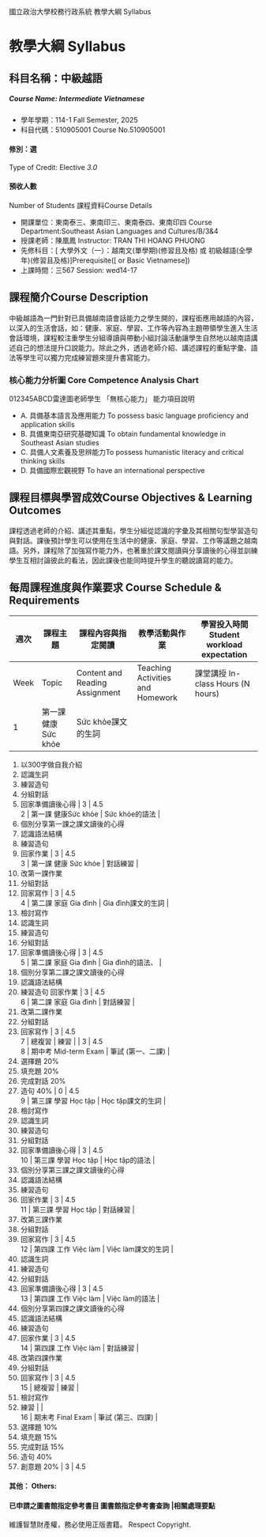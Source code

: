 國立政治大學校務行政系統 教學大綱 Syllabus
# 教學大綱 Syllabus
##  科目名稱：中級越語
#####  Course Name: Intermediate Vietnamese
  * 學年學期：114-1 Fall Semester, 2025 
  * 科目代碼：510905001 Course No.510905001
#### 修別：選
Type of Credit: Elective 
_3.0_
#### 預收人數
Number of Students
課程資料Course Details
  * 開課單位：東南泰三、東南印三、東南泰四、東南印四 Course Department:Southeast Asian Languages and Cultures/B/3&4 
  * 授課老師：陳凰鳳 Instructor: TRAN THI HOANG PHUONG 
  * 先修科目：[ 大學外文（一）：越南文(單學期)(修習且及格) 或 初級越語(全學年)(修習且及格)]Prerequisite([ or Basic Vietnamese])
  * 上課時間：三567 Session: wed14-17 
##  課程簡介Course Description
中級越語為一門針對已具備越南語會話能力之學生開的，課程銜應用越語的內容，以深入的生活會話，如：健康、家庭、學習、工作等內容為主題帶領學生進入生活會話環境，課程較注重學生分組導讀與帶動小組討論活動讓學生自然地以越南語講述自己的想法提升口說能力。除此之外，透過老師介紹、講述課程的重點字彙、語法等學生可以獨力完成練習題來提升書寫能力。
###  核心能力分析圖 Core Competence Analysis Chart
012345ABCD雷達圖老師學生
「無核心能力」 
能力項目說明
  * A. 具備基本語言及應用能力 To possess basic language proficiency and application skills
  * B. 具備東南亞研究基礎知識 To obtain fundamental knowledge in Southeast Asian studies
  * C. 具備人文素養及思辨能力To possess humanistic literacy and critical thinking skills
  * D. 具備國際宏觀視野 To have an international perspective
##  課程目標與學習成效Course Objectives & Learning Outcomes 
課程透過老師的介紹、講述其重點，學生分組從認識的字彙及其相關句型學習造句與對話。課後預計學生可以使用在生活中的健康、家庭、學習、工作等議題之越南語。另外，課程除了加強寫作能力外，也著重於課文閱讀與分享讀後的心得並訓練學生互相討論彼此的看法，因此課後也能同時提升學生的聽說讀寫的能力。
##  每周課程進度與作業要求 Course Schedule & Requirements
|  週次 |  課程主題 |  課程內容與指定閱讀 |  教學活動與作業 |  學習投入時間 Student workload expectation  
---|---|---|---|---  
Week |  Topic |  Content and Reading Assignment |  Teaching Activities and Homework |  課堂講授 In-class Hours (N hours) |  課程前後 Out-of-class Hours (Nx1.5 hours)  
1 |  第一課 健康 Sức khỏe |  Sức khỏe課文的生詞 | 
  1. 以300字做自我介紹
  2. 認識生詞
  3. 練習造句
  4. 分組對話
  5. 回家準備讀後心得
|  3 |  4.5  
2 |  第一課 健康Sức khỏe |  Sức khỏe的語法 | 
  1. 個別分享第一課之課文讀後的心得
  2. 認識語法結構
  3. 練習造句
  4. 回家作業
|  3 |  4.5  
3 |  第一課  健康 Sức khỏe |  對話練習 | 
  1. 改第一課作業
  1. 分組對話
  2. 回家寫作
|  3 |  4.5  
4 |  第二課  家庭 Gia đình |  Gia đình課文的生詞 | 
  1. 檢討寫作
  2. 認識生詞
  3. 練習造句
  4. 分組對話
  5. 回家準備讀後心得
|  3 |  4.5  
5 |  第二課  家庭 Gia đình |  Gia đình的語法、 | 
  1. 個別分享第二課之課文讀後的心得
  2. 認識語法結構
  3. 練習造句
回家作業 |  3 |  4.5  
6 |  第二課  家庭 Gia đình |  對話練習 | 
  1. 改第二課作業
  1. 分組對話
  2. 回家寫作
|  3 |  4.5  
7 |  總複習 |  練習 |  |  3 |  4.5  
8 |  期中考 Mid-term Exam |  筆試 (第一、二課) | 
  1. 選擇題 20%
  2. 填充題 20%
  3. 完成對話 20%
  4. 造句 40%
|  0 |  4.5  
9 |  第三課 學習 Học tập |  Học tập課文的生詞 | 
  1. 檢討寫作
  2. 認識生詞
  3. 練習造句
  4. 分組對話
  5. 回家準備讀後心得
|  3 |  4.5  
10 |  第三課 學習 Học tập |  Học tập的語法 | 
  1. 個別分享第三課之課文讀後的心得
  2. 認識語法結構
  3. 練習造句
  1. 回家作業
|  3 |  4.5  
11 |  第三課 學習 Học tập |  對話練習 | 
  1. 改第三課作業
  1. 分組對話
  1. 回家寫作
|  3 |  4.5  
12 |  第四課 工作 Việc làm |  Việc làm課文的生詞 | 
  1. 認識生詞
  2. 練習造句
  3. 分組對話
  1. 回家準備讀後心得
|  3 |  4.5  
13 |  第四課 工作 Việc làm |  Việc làm的語法 | 
  1. 個別分享第四課之課文讀後的心得
  2. 認識語法結構
  3. 練習造句
  4. 回家作業
|  3 |  4.5  
14 |  第四課 工作 Việc làm |  對話練習 | 
  1. 改第四課作業
  1. 分組對話
  1. 回家寫作
|  3 |  4.5  
15 |  總複習 |  練習 | 
  1. 檢討寫作
  1. 練習
|  |   
16 |  期末考 Final Exam  |  筆試 (第三、四課) | 
  1. 選擇題 10%
  2. 填充題 15%
  3. 完成對話 15%
  4. 造句 40%
  1. 創意題 20%
|  3 |  4.5  
####  其他： Others:
####  已申請之圖書館指定參考書目  圖書館指定參考書查詢 |相關處理要點
維護智慧財產權，務必使用正版書籍。 Respect Copyright.